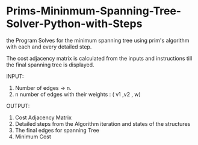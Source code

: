 # Prims-Mininmum-Spanning-Tree-Solver-Python-with-Steps
the Program Solves for the minimum spanning tree using prim's algorithm with each and every detailed step.

The cost adjacency matrix is calculated from the inputs and instructions till the final spanning tree is displayed.
 
 INPUT:
 
 1. Number of edges -> n.
 2. n number of edges with their weights : ( v1 ,v2 , w)
 
 OUTPUT:
 
 1. Cost Adjacency Matrix
 2. Detailed steps from the Algorithm iteration and states of the structures
 3. The final edges for spanning Tree
 3. Minimum Cost

